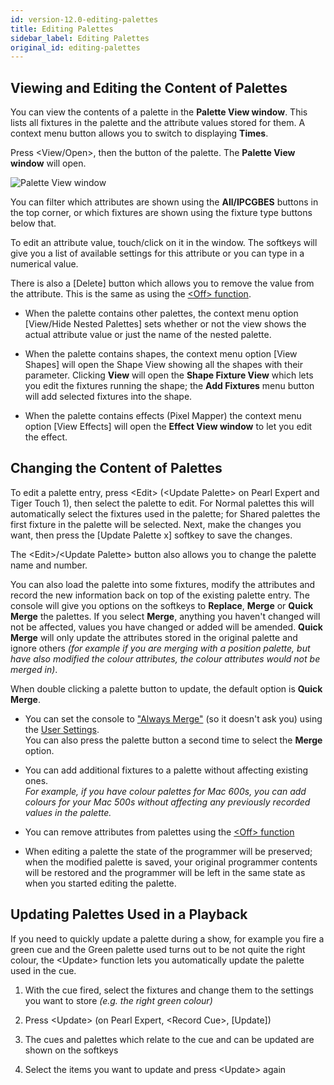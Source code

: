 ```yaml
---
id: version-12.0-editing-palettes
title: Editing Palettes
sidebar_label: Editing Palettes
original_id: editing-palettes
---
```


Viewing and Editing the Content of Palettes
-------------------------------------------

You can view the contents of a palette in the **Palette View window**. This
lists all fixtures in the palette and the attribute values stored for
them. A context menu button allows you to switch to displaying **Times**.

Press \<View/Open\>, then the button of the palette. The **Palette View
window** will open.

![Palette View window](/docs/images/Palette-View-window.png)

You can filter which attributes are shown using the **All/IPCGBES** buttons
in the top corner, or which fixtures are shown using the fixture type
buttons below that.

To edit an attribute value, touch/click on it in the window. The
softkeys will give you a list of available settings for this attribute
or you can type in a numerical value.

There is also a \[Delete\] button which allows you to remove the value
from the attribute. This is the same as using the
[\<Off\> function](../cues/editing-cues.md#removing-attributes-from-cues-using-off).

-   When the palette contains other palettes, the context menu option
    \[View/Hide Nested Palettes\] sets whether or not the view shows the
    actual attribute value or just the name of the nested palette.

-   When the palette contains shapes, the context menu option \[View
    Shapes\] will open the Shape View showing all the shapes with their
    parameter. Clicking **View** will open the **Shape Fixture View** which lets
    you edit the fixtures running the shape; the **Add Fixtures** menu
    button will add selected fixtures into the shape.

-   When the palette contains effects (Pixel Mapper) the context menu
    option \[View Effects\] will open the **Effect View window** to let you
    edit the effect.

Changing the Content of Palettes
--------------------------------

To edit a palette entry, press \<Edit\> (\<Update Palette\> on Pearl
Expert and Tiger Touch 1), then select the palette to edit. For Normal
palettes this will automatically select the fixtures used in the
palette; for Shared palettes the first fixture in the palette will be
selected. Next, make the changes you want, then press the \[Update
Palette x\] softkey to save the changes.

The \<Edit\>/\<Update Palette\> button also allows you to change the
palette name and number.

You can also load the palette into some fixtures, modify the attributes
and record the new information back on top of the existing palette
entry. The console will give you options on the softkeys to **Replace**,
**Merge** or **Quick Merge** the palettes. If you select **Merge**, anything you
haven't changed will not be affected, values you have changed or added
will be amended. **Quick Merge** will only update the attributes stored in
the original palette and ignore others *(for example if you are merging
with a position palette, but have also modified the colour attributes,
the colour attributes would not be merged in)*.

When double clicking a palette button to update, the default option is
**Quick Merge**.

-   You can set the console to 
    ["Always Merge"](../system-settings/user-settings.md#prompt-replace)
    (so it doesn't ask you) using the 
    [User Settings](../system-settings/user-settings.md).\
    You can also press the palette button a second time to select the
    **Merge** option.

-   You can add additional fixtures to a palette without affecting
    existing ones.\
    *For example, if you have colour palettes for Mac
    600s, you can add colours for your Mac 500s without affecting any
    previously recorded values in the palette.*

-   You can remove attributes from palettes using the
    [\<Off\> function](../cues/editing-cues.md#removing-attributes-from-cues-using-off)

-   When editing a palette the state of the programmer will be
    preserved; when the modified palette is saved, your original
    programmer contents will be restored and the programmer will be left
    in the same state as when you started editing the palette.

Updating Palettes Used in a Playback
------------------------------------

If you need to quickly update a palette during a show, for example you
fire a green cue and the Green palette used turns out to be not quite
the right colour, the \<Update\> function lets you automatically update the
palette used in the cue.

1. With the cue fired, select the fixtures and change them to the
settings you want to store *(e.g. the right green colour)*

2. Press \<Update\> (on Pearl Expert, \<Record Cue\>, \[Update\])

3. The cues and palettes which relate to the cue and can be updated are
shown on the softkeys

4. Select the items you want to update and press \<Update\> again